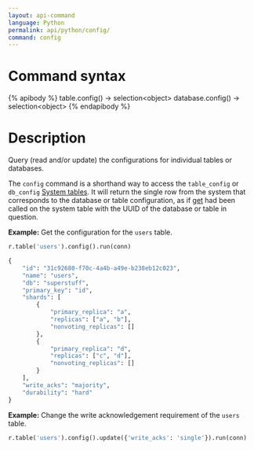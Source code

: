 ```yaml
---
layout: api-command
language: Python
permalink: api/python/config/
command: config
---
```

# Command syntax #

{% apibody %}
table.config() &rarr; selection&lt;object&gt;
database.config() &rarr; selection&lt;object&gt;
{% endapibody %}

# Description #

Query (read and/or update) the configurations for individual tables or databases.

The `config` command is a shorthand way to access the `table_config` or `db_config` [System tables](/docs/system-tables/). It will return the single row from the system that corresponds to the database or table configuration, as if [get](/api/python/get) had been called on the system table with the UUID of the database or table in question.

__Example:__ Get the configuration for the `users` table.

```py
r.table('users').config().run(conn)

{
    "id": "31c92680-f70c-4a4b-a49e-b238eb12c023",
    "name": "users",
    "db": "superstuff",
    "primary_key": "id",
    "shards": [
        {
            "primary_replica": "a",
            "replicas": ["a", "b"],
            "nonvoting_replicas": []
        },
        {
            "primary_replica": "d",
            "replicas": ["c", "d"],
            "nonvoting_replicas": []
        }
    ],
    "write_acks": "majority",
    "durability": "hard"
}
```

__Example:__ Change the write acknowledgement requirement of the `users` table.

```py
r.table('users').config().update({'write_acks': 'single'}).run(conn)
```
